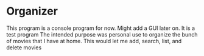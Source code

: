 # Organizer

This program is a console program for now. Might add a GUI later on.
It is a test program
The intended purpose was personal use to organize the bunch of movies that I have at home. This would let me add, search, list, and delete movies
